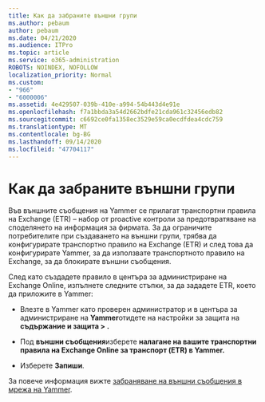 ```yaml
---
title: Как да забраните външни групи
ms.author: pebaum
author: pebaum
ms.date: 04/21/2020
ms.audience: ITPro
ms.topic: article
ms.service: o365-administration
ROBOTS: NOINDEX, NOFOLLOW
localization_priority: Normal
ms.custom:
- "966"
- "6000006"
ms.assetid: 4e429507-039b-410e-a994-54b443d4e91e
ms.openlocfilehash: f7a1bbda3a54d2662bdfe21cda961c32456edb82
ms.sourcegitcommit: c6692ce0fa1358ec3529e59ca0ecdfdea4cdc759
ms.translationtype: MT
ms.contentlocale: bg-BG
ms.lasthandoff: 09/14/2020
ms.locfileid: "47704117"
---
```

# <a name="how-to-disable-external-groups"></a>Как да забраните външни групи

Във външните съобщения на Yammer се прилагат транспортни правила на Exchange (ETR) – набор от proactive контроли за предотвратяване на споделянето на информация за фирмата. За да ограничите потребителите при създаването на външни групи, трябва да конфигурирате транспортно правило на Exchange (ETR) и след това да конфигурирате Yammer, за да използвате транспортното правило на Exchange, за да блокирате външни съобщения.
  
След като създадете правило в центъра за администриране на Exchange Online, изпълнете следните стъпки, за да зададете ETR, което да приложите в Yammer:
  
- Влезте в Yammer като проверен администратор и в центъра за администриране на **Yammer**отидете на настройки за защита на **съдържание и защита \> .**

- Под **външни съобщения**изберете **налагане на вашите транспортни правила на Exchange Online за транспорт (ETR) в Yammer.**

- Изберете **Запиши**.

За повече информация вижте [забраняване на външни съобщения в мрежа на Yammer](https://docs.microsoft.com/yammer/work-with-external-users/disable-external-messaging).
  